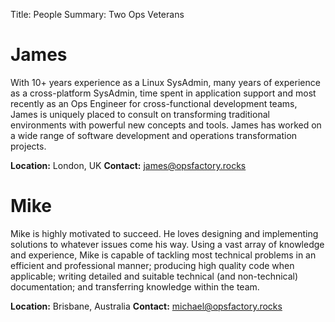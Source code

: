 Title: People
Summary: Two Ops Veterans

# James

With 10+ years experience as a Linux SysAdmin, many years of experience as a cross-platform SysAdmin, time spent in application support and most recently as an Ops Engineer for cross-functional development teams, James is uniquely placed to consult on transforming traditional environments with powerful new concepts and tools. James has worked on a wide range of software development and operations transformation projects.

**Location:** London, UK
**Contact:** james@opsfactory.rocks

# Mike

Mike is highly motivated to succeed. He loves designing and implementing solutions to whatever issues come his way. Using a vast array of knowledge and experience, Mike is capable of tackling most technical problems in an efficient and professional manner; producing high quality code when applicable; writing detailed and suitable technical (and non-technical) documentation; and transferring knowledge within the team.

**Location:** Brisbane, Australia
**Contact:** michael@opsfactory.rocks
